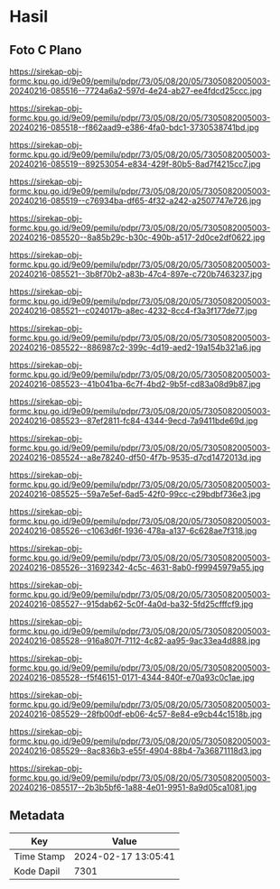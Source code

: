 # Hasil

## Foto C Plano

https://sirekap-obj-formc.kpu.go.id/9e09/pemilu/pdpr/73/05/08/20/05/7305082005003-20240216-085516--7724a6a2-597d-4e24-ab27-ee4fdcd25ccc.jpg

https://sirekap-obj-formc.kpu.go.id/9e09/pemilu/pdpr/73/05/08/20/05/7305082005003-20240216-085518--f862aad9-e386-4fa0-bdc1-3730538741bd.jpg

https://sirekap-obj-formc.kpu.go.id/9e09/pemilu/pdpr/73/05/08/20/05/7305082005003-20240216-085519--89253054-e834-429f-80b5-8ad7f4215cc7.jpg

https://sirekap-obj-formc.kpu.go.id/9e09/pemilu/pdpr/73/05/08/20/05/7305082005003-20240216-085519--c76934ba-df65-4f32-a242-a2507747e726.jpg

https://sirekap-obj-formc.kpu.go.id/9e09/pemilu/pdpr/73/05/08/20/05/7305082005003-20240216-085520--8a85b29c-b30c-490b-a517-2d0ce2df0622.jpg

https://sirekap-obj-formc.kpu.go.id/9e09/pemilu/pdpr/73/05/08/20/05/7305082005003-20240216-085521--3b8f70b2-a83b-47c4-897e-c720b7463237.jpg

https://sirekap-obj-formc.kpu.go.id/9e09/pemilu/pdpr/73/05/08/20/05/7305082005003-20240216-085521--c024017b-a8ec-4232-8cc4-f3a3f177de77.jpg

https://sirekap-obj-formc.kpu.go.id/9e09/pemilu/pdpr/73/05/08/20/05/7305082005003-20240216-085522--886987c2-399c-4d19-aed2-19a154b321a6.jpg

https://sirekap-obj-formc.kpu.go.id/9e09/pemilu/pdpr/73/05/08/20/05/7305082005003-20240216-085523--41b041ba-6c7f-4bd2-9b5f-cd83a08d9b87.jpg

https://sirekap-obj-formc.kpu.go.id/9e09/pemilu/pdpr/73/05/08/20/05/7305082005003-20240216-085523--87ef2811-fc84-4344-9ecd-7a9411bde69d.jpg

https://sirekap-obj-formc.kpu.go.id/9e09/pemilu/pdpr/73/05/08/20/05/7305082005003-20240216-085524--a8e78240-df50-4f7b-9535-d7cd1472013d.jpg

https://sirekap-obj-formc.kpu.go.id/9e09/pemilu/pdpr/73/05/08/20/05/7305082005003-20240216-085525--59a7e5ef-6ad5-42f0-99cc-c29bdbf736e3.jpg

https://sirekap-obj-formc.kpu.go.id/9e09/pemilu/pdpr/73/05/08/20/05/7305082005003-20240216-085526--c1063d6f-1936-478a-a137-6c628ae7f318.jpg

https://sirekap-obj-formc.kpu.go.id/9e09/pemilu/pdpr/73/05/08/20/05/7305082005003-20240216-085526--31692342-4c5c-4631-8ab0-f99945979a55.jpg

https://sirekap-obj-formc.kpu.go.id/9e09/pemilu/pdpr/73/05/08/20/05/7305082005003-20240216-085527--915dab62-5c0f-4a0d-ba32-5fd25cfffcf9.jpg

https://sirekap-obj-formc.kpu.go.id/9e09/pemilu/pdpr/73/05/08/20/05/7305082005003-20240216-085528--916a807f-7112-4c82-aa95-9ac33ea4d888.jpg

https://sirekap-obj-formc.kpu.go.id/9e09/pemilu/pdpr/73/05/08/20/05/7305082005003-20240216-085528--f5f46151-0171-4344-840f-e70a93c0c1ae.jpg

https://sirekap-obj-formc.kpu.go.id/9e09/pemilu/pdpr/73/05/08/20/05/7305082005003-20240216-085529--28fb00df-eb06-4c57-8e84-e9cb44c1518b.jpg

https://sirekap-obj-formc.kpu.go.id/9e09/pemilu/pdpr/73/05/08/20/05/7305082005003-20240216-085529--8ac836b3-e55f-4904-88b4-7a36871118d3.jpg

https://sirekap-obj-formc.kpu.go.id/9e09/pemilu/pdpr/73/05/08/20/05/7305082005003-20240216-085517--2b3b5bf6-1a88-4e01-9951-8a9d05ca1081.jpg


## Metadata

| Key        | Value               |
| ---------- | ------------------- |
| Time Stamp | 2024-02-17 13:05:41 |
| Kode Dapil | 7301                |



